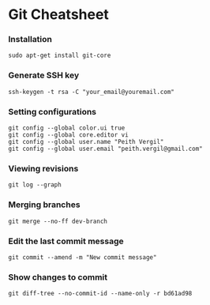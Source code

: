 Git Cheatsheet
==============

### Installation
`sudo apt-get install git-core`

### Generate SSH key
`ssh-keygen -t rsa -C "your_email@youremail.com"`

### Setting configurations
    git config --global color.ui true
    git config --global core.editor vi
    git config --global user.name "Peith Vergil"
    git config --global user.email "peith.vergil@gmail.com"

### Viewing revisions
`git log --graph`

### Merging branches
`git merge --no-ff dev-branch`

### Edit the last commit message
`git commit --amend -m "New commit message"`

### Show changes to commit
`git diff-tree --no-commit-id --name-only -r bd61ad98`
